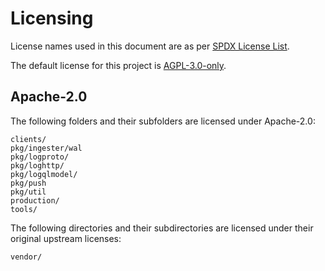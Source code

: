 # Licensing

License names used in this document are as per [SPDX License List](https://spdx.org/licenses/).

The default license for this project is [AGPL-3.0-only](LICENSE).

## Apache-2.0

The following folders and their subfolders are licensed under Apache-2.0:

```
clients/
pkg/ingester/wal
pkg/logproto/
pkg/loghttp/
pkg/logqlmodel/
pkg/push
pkg/util
production/
tools/
```

The following directories and their subdirectories are licensed under their original upstream licenses:

```
vendor/
```
